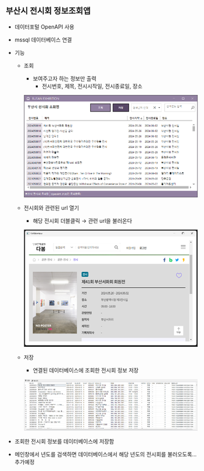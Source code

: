 ## 부산시 전시회 정보조회앱
- 데이터포털 OpenAPI 사용
- mssql 데이터베이스 연결

- 기능
    - 조회
        - 보여주고자 하는 정보만 출력
            - 전시번호, 제목, 전시시작일, 전시종료일, 장소

        ![조회](https://raw.githubusercontent.com/HyungJuu/My-Project/main/images/PJ2_002.png)
	
    - 전시회와 관련된 url 열기
        - 해당 전시회 더블클릭 &rarr; 관련 url을 불러온다

        ![url](https://raw.githubusercontent.com/HyungJuu/My-Project/main/images/PJ2_003.png)


	- 저장
		- 연결된 데이터베이스에 조회한 전시회 정보 저장
	
		![저장](https://raw.githubusercontent.com/HyungJuu/My-Project/main/images/PJ2_004.png)

- 조회한 전시회 정보를 데이터베이스에 저장함
- 메인창에서 년도를 검색하면 데이터베이스에서 해당 년도의 전시회를 불러오도록... 추가예정
